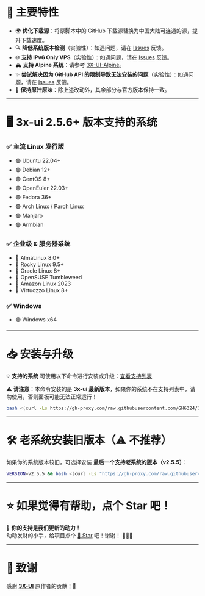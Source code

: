 # 🚀 主要特性

- 🌍 **优化下载源**：将原脚本中的 GitHub 下载源替换为中国大陆可连通的源，提升下载速度。
- 🔍 **降低系统版本检测**（实验性）：如遇问题，请在 [Issues](https://github.com/GH6324/3xui-cn/issues/new) 反馈。
- 🌐 **支持 IPv6 Only VPS**（实验性）：如遇问题，请在 [Issues](https://github.com/GH6324/3xui-cn/issues/new) 反馈。
- 🏔️ **支持 Alpine 系统**：请参考 [3X-UI-Alpine](https://github.com/GH6324/3x-ui-alpine)。
- ✨ **尝试解决因为 GitHub API 的限制导致无法安装的问题**（实验性）：如遇问题，请在 [Issues](https://github.com/GH6324/3xui-cn/issues/new) 反馈。
- 🔄 **保持原汁原味**：除上述改动外，其余部分与官方版本保持一致。
---

# 🖥️ 3x-ui 2.5.6+ 版本支持的系统

### ✅ **主流 Linux 发行版**
- 🟢 Ubuntu 22.04+  
- 🟢 Debian 12+  
- 🟢 CentOS 8+  
- 🟢 OpenEuler 22.03+  
- 🟢 Fedora 36+  
- 🟢 Arch Linux / Parch Linux  
- 🟢 Manjaro  
- 🟢 Armbian  

### ✅ **企业级 & 服务器系统**
- 🔵 AlmaLinux 8.0+  
- 🔵 Rocky Linux 9.5+  
- 🔵 Oracle Linux 8+  
- 🔵 OpenSUSE Tumbleweed  
- 🔵 Amazon Linux 2023  
- 🔵 Virtuozzo Linux 8+  

### ✅ **Windows**
- 🟣 Windows x64  

---

# 📥 安装与升级

💡 **支持的系统** 可使用以下命令进行安装或升级：[查看支持列表](https://github.com/GH6324/3xui-cn?tab=readme-ov-file#%EF%B8%8F-3x-ui-256-%E7%89%88%E6%9C%AC%E6%94%AF%E6%8C%81%E7%9A%84%E7%B3%BB%E7%BB%9F)  

⚠ **请注意**：本命令安装的是 **3x-ui 最新版本**，如果你的系统不在支持列表中，请勿使用，否则面板可能无法正常运行！

```bash
bash <(curl -Ls https://gh-proxy.com/raw.githubusercontent.com/GH6324/3xui-cn/main/install.sh)
```

---

# 🛠️ 老系统安装旧版本（⚠ 不推荐）

如果你的系统版本较旧，可选择安装 **最后一个支持老系统的版本（v2.5.5）**：

```bash
VERSION=v2.5.5 && bash <(curl -Ls "https://gh-proxy.com/raw.githubusercontent.com/GH6324/3xui-cn/$VERSION/install.sh") $VERSION
```

---

# ⭐ 如果觉得有帮助，点个 Star 吧！

💖 **你的支持是我们更新的动力！**  
动动发财的小手，给项目点个 [🌟 Star](https://github.com/GH6324/3xui-cn) 吧！谢谢！ 🎈🎈🎈  

---

# 🎉 致谢

感谢 **[3X-UI](https://github.com/MHSanaei/3x-ui)** 原作者的贡献！🙏